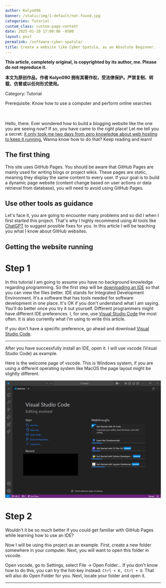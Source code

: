 ```yaml
---
author: Kolyn090
banner: /static/img/1-default/not-found.jpg
categories: Tutorial
custom_class: custom-page-content
date: 2025-01-10 17:00:00 -0500
layout: post
permalink: /software-cyber-spatula/
title: Create a website like Cyber Spatula, as an Absolute Beginner.
---
```



**This article, completely original, is copyrighted by its author, me. Please do not reproduce it.**


**本文为原创作品，作者 Kolyn090 拥有其著作权，受法律保护。严禁复制、转载、仿冒或以任何形式使用。**


Category: Tutorial

Prerequisite: Know how to use a computer and perform online searches


<br>
<br>
Hello, there. Ever wondered how to build a blogging website like the one you are seeing now? If so, you have came to the right place! Let me tell you a secret: <u>it only took me two days from zero knowledge about web hosting to keep it running.</u> Wanna know how to do that? Keep reading and learn!


## The first thing
This site uses GitHub Pages. You should be aware that GitHub Pages are mainly used for writing blogs or project wikis. These pages are static, meaning they display the same content to every user. If your goal is to build a dynamic page website (content change based on user actions or data retrieval from database), you will need to avoid using GitHub Pages. 

## Use other tools as guidance
Let's face it, you are going to encounter many problems and so did I when I first started this project. That's why I highly recommend using AI tools like [ChatGPT](https://chatgpt.com/) to suggest possible fixes for you. In this article I will be teaching you what I know about GitHub websites. 

## Getting the website running
# Step 1
In this tutorial I am going to assume you have no background knowledge regarding programming. So the first step will be <u>downloading an IDE</u> so that you can view the files better. IDE stands for Integrated Development Environment. It's a software that has tools needed for software development in one place. It's OK if you don't understand what I am saying. You'll do better once you try it out yourself. Different programmers might have different IDE preferences. I, for one, use [Visual Studio Code](https://code.visualstudio.com/) the most often. It is also currently what I'm using to write this article. 

If you don't have a specific preference, go ahead and download [Visual Studio Code](https://code.visualstudio.com/).

---

After you have successfully install an IDE, open it. I will use vscode (Visual Studio Code) as example. 


Here is the welcome page of vscode. This is Windows system, if you are using a different operating system like MacOS the page layout might be slightly different.


![welcome-vscode](/static/img/2-softwares/cyber-spatula/welcome-vscode.png)


# Step 2
Wouldn't it be so much better if you could get familiar with GitHub Pages while learning how to use an IDE?


Now I will be using this project as an example. First, create a new folder somewhere in your computer. Next, you will want to open this folder in vscode.


Open vscode, go to Settings, select File -> Open Folder... If you don't know how to do this, you can try the hot-key instead: `Ctrl + K, Ctrl + O`. That will also do Open Folder for you. Next, locate your folder and open it.

---

